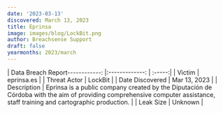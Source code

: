 ```yaml
---
date: '2023-03-13'
discovered: March 13, 2023
title: Eprinsa
image: images/blog/LockBit.png
author: Breachsense Support
draft: false
yearmonths: 2023/march
---
```


| Data Breach Report------------:     |:-------------:    | :-----:|
| Victim      | eprinsa.es      | 
| Threat Actor      | LockBit      | 
| Date Discovered      | Mar 13, 2023      | 
| Description      | Eprinsa is a public company created by the Diputación de Córdoba with the aim of providing comprehensive computer assistance, staff training and cartographic production.       | 
| Leak Size      | Unknown      | 

